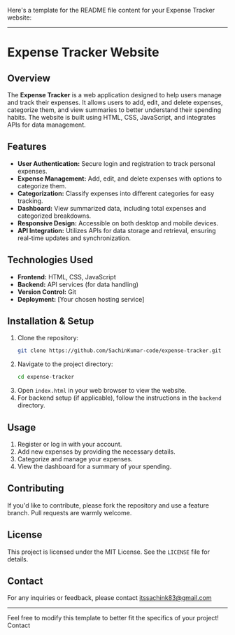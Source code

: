 Here's a template for the README file content for your Expense Tracker website:

---

# Expense Tracker Website

## Overview
The **Expense Tracker** is a web application designed to help users manage and track their expenses. It allows users to add, edit, and delete expenses, categorize them, and view summaries to better understand their spending habits. The website is built using HTML, CSS, JavaScript, and integrates APIs for data management.

## Features
- **User Authentication:** Secure login and registration to track personal expenses.
- **Expense Management:** Add, edit, and delete expenses with options to categorize them.
- **Categorization:** Classify expenses into different categories for easy tracking.
- **Dashboard:** View summarized data, including total expenses and categorized breakdowns.
- **Responsive Design:** Accessible on both desktop and mobile devices.
- **API Integration:** Utilizes APIs for data storage and retrieval, ensuring real-time updates and synchronization.

## Technologies Used
- **Frontend:** HTML, CSS, JavaScript
- **Backend:** API services (for data handling)
- **Version Control:** Git
- **Deployment:** [Your chosen hosting service]

## Installation & Setup
1. Clone the repository:
   ```bash
   git clone https://github.com/SachinKumar-code/expense-tracker.git
   ```
2. Navigate to the project directory:
   ```bash
   cd expense-tracker
   ```
3. Open `index.html` in your web browser to view the website.
4. For backend setup (if applicable), follow the instructions in the `backend` directory.

## Usage
1. Register or log in with your account.
2. Add new expenses by providing the necessary details.
3. Categorize and manage your expenses.
4. View the dashboard for a summary of your spending.

## Contributing
If you'd like to contribute, please fork the repository and use a feature branch. Pull requests are warmly welcome.

## License
This project is licensed under the MIT License. See the `LICENSE` file for details.

## Contact
For any inquiries or feedback, please contact itssachink83@gmail.com

---

Feel free to modify this template to better fit the specifics of your project!
Contact
